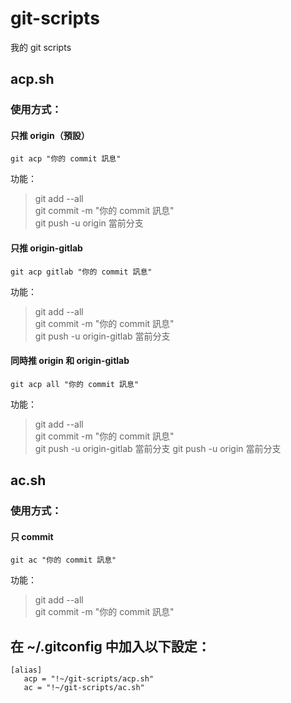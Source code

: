 # git-scripts
我的 git scripts

## acp.sh

### 使用方式：

#### 只推 origin（預設）

```shell
git acp "你的 commit 訊息"
```

功能：

> git add --all  
> git commit -m "你的 commit 訊息"  
> git push -u origin 當前分支  

#### 只推 origin-gitlab

```shell
git acp gitlab "你的 commit 訊息"
```

功能：

> git add --all  
> git commit -m "你的 commit 訊息"  
> git push -u origin-gitlab 當前分支  

#### 同時推 origin 和 origin-gitlab

```shell
git acp all "你的 commit 訊息"
```

功能：

> git add --all  
> git commit -m "你的 commit 訊息"  
> git push -u origin-gitlab 當前分支 
> git push -u origin 當前分支

## ac.sh

### 使用方式：

#### 只 commit

```shell
git ac "你的 commit 訊息"
```

功能：

> git add --all  
> git commit -m "你的 commit 訊息"  

## 在 ~/.gitconfig 中加入以下設定：

```shell
[alias]
   acp = "!~/git-scripts/acp.sh"
   ac = "!~/git-scripts/ac.sh"